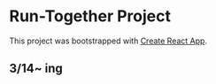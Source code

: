 # Run-Together Project
This project was bootstrapped with [Create React App](https://github.com/facebook/create-react-app).

## 3/14~ ing


